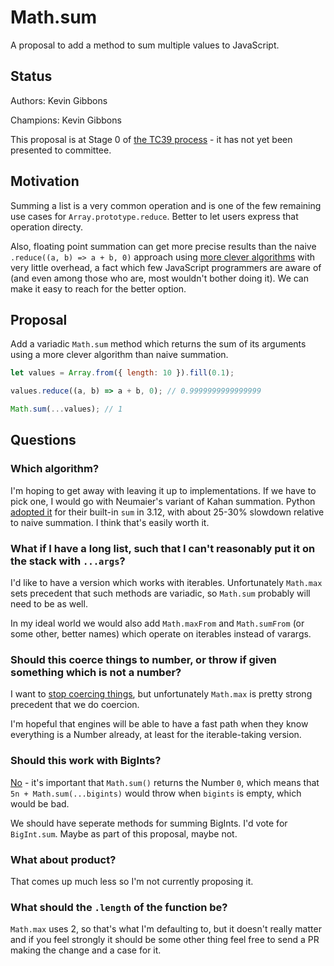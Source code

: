 # Math.sum

A proposal to add a method to sum multiple values to JavaScript.

## Status

Authors: Kevin Gibbons

Champions: Kevin Gibbons

This proposal is at Stage 0 of [the TC39 process](https://tc39.es/process-document/) - it has not yet been presented to committee.

## Motivation

Summing a list is a very common operation and is one of the few remaining use cases for `Array.prototype.reduce`. Better to let users express that operation directy.

Also, floating point summation can get more precise results than the naive `.reduce((a, b) => a + b, 0)` approach using [more clever algorithms](https://en.wikipedia.org/wiki/Kahan_summation_algorithm) with very little overhead, a fact which few JavaScript programmers are aware of (and even among those who are, most wouldn't bother doing it). We can make it easy to reach for the better option.

## Proposal

Add a variadic `Math.sum` method which returns the sum of its arguments using a more clever algorithm than naive summation.

```js
let values = Array.from({ length: 10 }).fill(0.1);

values.reduce((a, b) => a + b, 0); // 0.9999999999999999

Math.sum(...values); // 1
````

## Questions

### Which algorithm?

I'm hoping to get away with leaving it up to implementations. If we have to pick one, I would go with Neumaier's variant of Kahan summation. Python [adopted it](https://github.com/python/cpython/issues/100425) for their built-in `sum` in 3.12, with about 25-30% slowdown relative to naive summation. I think that's easily worth it.

### What if I have a long list, such that I can't reasonably put it on the stack with `...args`?

I'd like to have a version which works with iterables. Unfortunately `Math.max` sets precedent that such methods are variadic, so `Math.sum` probably will need to be as well.

In my ideal world we would also add `Math.maxFrom` and `Math.sumFrom` (or some other, better names) which operate on iterables instead of varargs.

### Should this coerce things to number, or throw if given something which is not a number?

I want to [stop coercing things](https://github.com/tc39/how-we-work/pull/136), but unfortunately `Math.max` is pretty strong precedent that we do coercion.

I'm hopeful that engines will be able to have a fast path when they know everything is a Number already, at least for the iterable-taking version. 

### Should this work with BigInts?

[No](https://github.com/tc39/proposal-bigint-math/issues/23) - it's important that `Math.sum()` returns the Number `0`, which means that `5n + Math.sum(...bigints)` would throw when `bigints` is empty, which would be bad.

We should have seperate methods for summing BigInts. I'd vote for `BigInt.sum`. Maybe as part of this proposal, maybe not.

### What about product?

That comes up much less so I'm not currently proposing it.

### What should the `.length` of the function be?

`Math.max` uses 2, so that's what I'm defaulting to, but it doesn't really matter and if you feel strongly it should be some other thing feel free to send a PR making the change and a case for it.
